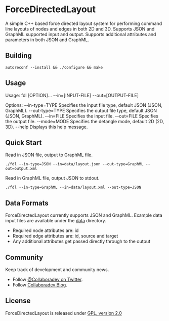 ForceDirectedLayout
===================

A simple C++ based force directed layout system for performing command line layouts of nodes and edges in both 2D and 3D.  Supports JSON and GraphML supported input and output.  Supports additional attributes and parameters in both JSON and GraphML.

## Building

`autoreconf --install && ./configure && make`

## Usage

Usage: fdl [OPTION]... --in=[INPUT-FILE] --out=[OUTPUT-FILE]

Options:
	 --in-type=TYPE		Specifies the input file type, default JSON (JSON, GraphML).
	 --out-type=TYPE	Specifies the output file type, default JSON (JSON, GraphML).
	 --in=FILE		Specifies the input file.
	 --out=FILE		Specifies the output file.
	 --mode=MODE		Specifies the detangle mode, default 2D (2D, 3D).
	 --help			Displays this help message.

## Quick Start

Read in JSON file, output to GraphML file.

`./fdl --in-type=JSON --in=data/layout.json --out-type=GraphML --out=output.xml`

Read in GraphML file, output JSON to stdout.

`./fdl --in-type=GraphML --in=data/layout.xml --out-type=JSON`

## Data Formats

ForceDirectedLayout currently supports JSON and GraphML.  Example data input files are available under the [data](https://github.com/godlikemouse/ForceDirectedLayout/tree/master/data) directory.

* Required node attributes are: id
* Required edge attributes are: id, source and target
* Any additional attributes get passed directly through to the output

## Community

Keep track of development and community news.

* Follow [@Collaboradev on Twitter](https://twitter.com/collaboradev).
* Follow [Collaboradev Blog](http://www.collaboradev.com).

## License

ForceDirectedLayout is released under [GPL, version 2.0](http://www.gnu.org/licenses/gpl-2.0.html)
